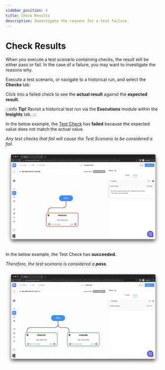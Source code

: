 ```yaml
---
sidebar_position: 4
title: Check Results
description: Investigate the reasons for a test failure.
---
```


# Check Results

When you execute a test scenario containing checks, the result will be either pass or fail. In the case of a failure, you may want to investigate the reasons why.&#x20;

Execute a test scenario, or navigate to a historical run, and select the **Checks** tab.

Click into a failed check to see the **actual result** against the **expected result**.&#x20;

:::info
**Tip!** Revisit a historical test run via the **Executions** module within the **Insights** tab.
:::

In the below example, the [Test Check](.) has **failed** because the expected value does not match the actual value.&#x20;

_Any test checks that fail will cause the Test Scenario to be considered a fail._

![](<../../../assets/image (72).png>)

In the below example, the Test Check has **succeeded.**

_Therefore, the test scenario is considered a **pass**._

![](<../../../assets/image (15).png>)
